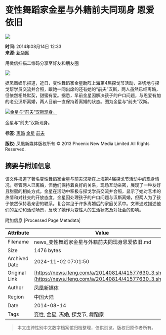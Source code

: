 # 变性舞蹈家金星与外籍前夫同现身 恩爱依旧

![](https://dolphin.deliver.ifeng.com/c?z=ifeng&la=0&si=2&ci=23&cg=22&c=29&or=232&l=728&bg=728&b=726&u=https://y0.ifengimg.com/34c4a1d78882290c/2012/0528/1x1.gif)

**时间**: 2014年08月14日 12:33  
**来源**: [新华网](http://news.xinhuanet.com/overseas/2014-08/14/c_126871347.htm)  

用微信扫描二维码分享至好友和朋友圈  

![](http://h2.ifengimg.com/0f56ee67a4c375c2/2013/1106/indeccode.png)

据凤凰娱乐报道，近日，变性舞蹈家金星助阵上海第4届探戈节活动，亲切地与探戈帮学员交流并合照，跟她一同出席的还有她的“前夫”汉斯，两人虽然已经离婚，但依然相处默契，甜蜜有爱。据悉，早前金星因解决孩子的户口问题，与恩爱有加的老公汉斯离婚，两人目前一直保持着离婚的状态。图为金星与“前夫”汉斯。

[![金星与“前夫”汉斯现身。](http://y0.ifengimg.com/cmpp/2014/08/14/12/60a82dbb-f2a3-4909-b8e6-1c775b2ec268.jpg)](http://news.ifeng.com/a/20140814/41577630_4.shtml)

金星与“前夫”汉斯现身。

**标签**: [离婚](http://search.ifeng.com/sofeng/search.action?c=1&q=%E7%A6%BB%E5%A9%9A) [金星](http://search.ifeng.com/sofeng/search.action?c=1&q=%E9%87%91%E6%98%9F) [前夫](http://search.ifeng.com/sofeng/search.action?c=1&q=%E5%89%8D%E5%A4%AB)  

**版权**: 凤凰新媒体版权所有 © 2013 Phoenix New Media Limited All Rights Reserved.

## 摘要与附加信息

<!-- tcd_abstract -->
该文件报道了著名变性舞蹈家金星与前夫汉斯在上海第4届探戈节活动中的现身情况。尽管两人已离婚，但他们保持着良好的关系，现场互动亲密，展现了一种友好且甜蜜的相处方式。金星在活动中积极与探戈学员交流并合照，显示了她对艺术的热情和对社交的开放态度。金星因处理孩子的户口问题与汉斯离婚，但两人为了孩子依然保持着亲密的联系，复合常见于许多离婚后的家庭关系中。文章通过描述他们的互动和活动场景，反映了她作为变性人的生活状态及对社会的影响。
<!-- tcd_abstract_end -->

附加信息 [Processed Page Metadata]

| Attribute       | Value                                  |
|-----------------|----------------------------------------|
| Filename        | news_变性舞蹈家金星与外籍前夫同现身恩爱依旧.md                             |
| Size            | 1476 bytes                           |
| Archived Date   | 2024-11-02 07:01:50                             |
| Original Link   | [https://news.ifeng.com/a/20140814/41577630_3.shtml](https://news.ifeng.com/a/20140814/41577630_3.shtml)                       |
| Author          | 凤凰新媒体                               |
| Region          | 中国大陆                               |
| Date            | 2014-08-14                                 |
| Tags            | 变性, 金星, 离婚, 探戈节, 舞蹈家                                 |
>
> 本文由跨性别中文数字档案馆归档整理，仅供浏览。版权归原作者所有。
>